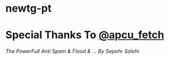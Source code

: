 # newtg-pt
# Special Thanks To [@apcu_fetch](https://t.me/apcu_fetch)
*The PowerFull Anti Spam & Flood & ... By Sepehr Salehi*
